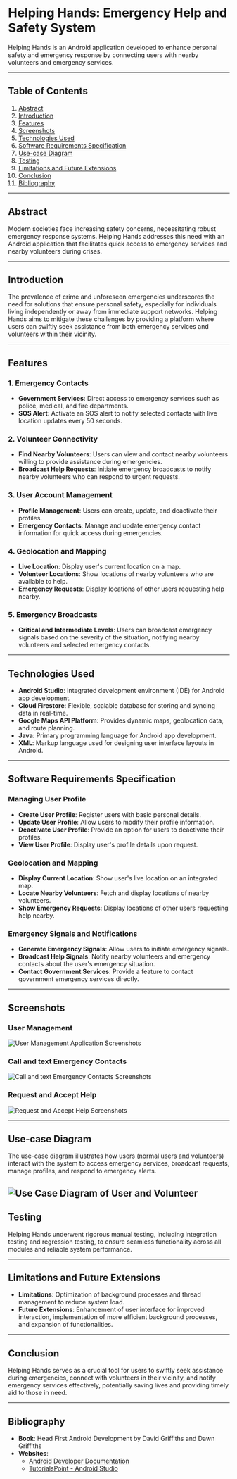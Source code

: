 # Helping Hands: Emergency Help and Safety System

Helping Hands is an Android application developed to enhance personal safety and emergency response by connecting users with nearby volunteers and emergency services.

---

## Table of Contents

1. [Abstract](#abstract)
2. [Introduction](#introduction)
3. [Features](#features)
4. [Screenshots](#screenshots)
5. [Technologies Used](#technologies-used)
6. [Software Requirements Specification](#software-requirements-specification)
7. [Use-case Diagram](#use-case-diagram)
8. [Testing](#testing)
9. [Limitations and Future Extensions](#limitations-and-future-extensions)
10. [Conclusion](#conclusion)
11. [Bibliography](#bibliography)

---

## Abstract

Modern societies face increasing safety concerns, necessitating robust emergency response systems. Helping Hands addresses this need with an Android application that facilitates quick access to emergency services and nearby volunteers during crises.

---

## Introduction

The prevalence of crime and unforeseen emergencies underscores the need for solutions that ensure personal safety, especially for individuals living independently or away from immediate support networks. Helping Hands aims to mitigate these challenges by providing a platform where users can swiftly seek assistance from both emergency services and volunteers within their vicinity.

---

## Features

### 1. Emergency Contacts

- **Government Services**: Direct access to emergency services such as police, medical, and fire departments.
- **SOS Alert**: Activate an SOS alert to notify selected contacts with live location updates every 50 seconds.

### 2. Volunteer Connectivity

- **Find Nearby Volunteers**: Users can view and contact nearby volunteers willing to provide assistance during emergencies.
- **Broadcast Help Requests**: Initiate emergency broadcasts to notify nearby volunteers who can respond to urgent requests.

### 3. User Account Management

- **Profile Management**: Users can create, update, and deactivate their profiles.
- **Emergency Contacts**: Manage and update emergency contact information for quick access during emergencies.

### 4. Geolocation and Mapping

- **Live Location**: Display user's current location on a map.
- **Volunteer Locations**: Show locations of nearby volunteers who are available to help.
- **Emergency Requests**: Display locations of other users requesting help nearby.

### 5. Emergency Broadcasts

- **Critical and Intermediate Levels**: Users can broadcast emergency signals based on the severity of the situation, notifying nearby volunteers and selected emergency contacts.

---

## Technologies Used

- **Android Studio**: Integrated development environment (IDE) for Android app development.
- **Cloud Firestore**: Flexible, scalable database for storing and syncing data in real-time.
- **Google Maps API Platform**: Provides dynamic maps, geolocation data, and route planning.
- **Java**: Primary programming language for Android app development.
- **XML**: Markup language used for designing user interface layouts in Android.

---

## Software Requirements Specification

### Managing User Profile

- **Create User Profile**: Register users with basic personal details.
- **Update User Profile**: Allow users to modify their profile information.
- **Deactivate User Profile**: Provide an option for users to deactivate their profiles.
- **View User Profile**: Display user's profile details upon request.

### Geolocation and Mapping

- **Display Current Location**: Show user's live location on an integrated map.
- **Locate Nearby Volunteers**: Fetch and display locations of nearby volunteers.
- **Show Emergency Requests**: Display locations of other users requesting help nearby.

### Emergency Signals and Notifications

- **Generate Emergency Signals**: Allow users to initiate emergency signals.
- **Broadcast Help Signals**: Notify nearby volunteers and emergency contacts about the user's emergency situation.
- **Contact Government Services**: Provide a feature to contact government emergency services directly.

---

## Screenshots

### User Management

![User Management Application Screenshots](app/Images/user_management.png)

### Call and text Emergency Contacts

![Call and text Emergency Contacts Screenshots](app/Images/call_and_text.png)

### Request and Accept Help

![Request and Accept Help Screenshots](app/Images/request_and_accept_help.png)

---

## Use-case Diagram

The use-case diagram illustrates how users (normal users and volunteers) interact with the system to access emergency services, broadcast requests, manage profiles, and respond to emergency alerts.

![Use Case Diagram of User and Volunteer](app/Images/usecase%20diagram.png)
---

## Testing

Helping Hands underwent rigorous manual testing, including integration testing and regression testing, to ensure seamless functionality across all modules and reliable system performance.

---

## Limitations and Future Extensions

- **Limitations**: Optimization of background processes and thread management to reduce system load.
- **Future Extensions**: Enhancement of user interface for improved interaction, implementation of more efficient background processes, and expansion of functionalities.

---

## Conclusion

Helping Hands serves as a crucial tool for users to swiftly seek assistance during emergencies, connect with volunteers in their vicinity, and notify emergency services effectively, potentially saving lives and providing timely aid to those in need.

---

## Bibliography

- **Book**: Head First Android Development by David Griffiths and Dawn Griffiths
- **Websites**:
  - [Android Developer Documentation](https://developer.android.com/docs)
  - [TutorialsPoint - Android Studio](https://www.tutorialspoint.com/android/android_studio.htm)
